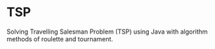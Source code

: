 # TSP
Solving Travelling Salesman Problem (TSP) using Java with algorithm methods of roulette and tournament.
